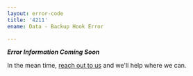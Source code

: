 ```yaml
---
layout: error-code
title: '4211'
ename: Data - Backup Hook Error

---
```


***Error Information Coming Soon***

In the mean time, [reach out to us](mailto:help@nanobox.io) and we'll help where we can.
